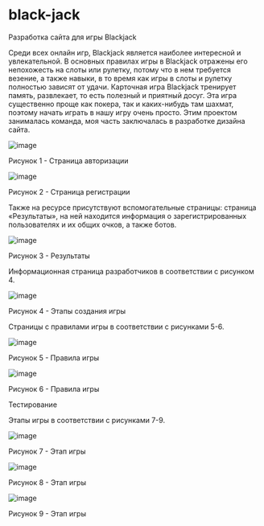 # black-jack
Разработка сайта для игры Blackjack


Среди всех онлайн игр, Blackjack является наиболее интересной и увлекательной. В основных правилах игры в Blackjack отражены его непохожесть на слоты или рулетку, потому что в нем требуется везение, а также навыки, в то время как игры в слоты и рулетку полностью зависят от удачи. Карточная игра Blackjack тренирует память, развлекает, то есть полезный и приятный досуг. Эта игра существенно проще как покера, так и каких-нибудь там шахмат, поэтому начать играть в нашу игру очень просто. Этим проектом занималась команда, моя часть заключалась в разработке дизайна сайта.

![image](https://user-images.githubusercontent.com/64825099/194560754-ffff8a91-d535-48d0-82d7-7fed7c59b18b.png)


Рисунок 1 - Страница авторизации

![image](https://user-images.githubusercontent.com/64825099/194560771-502d999d-ff79-48bc-bec7-47ce40959aad.png)


Рисунок 2 - Страница регистрации

Также на ресурсе присутствуют вспомогательные страницы: страница «Результаты», на ней находится информация о зарегистрированных пользователях и их общих очков, а также ботов.

![image](https://user-images.githubusercontent.com/64825099/194560797-a61e0076-6eae-4abd-8792-68d40b37d2a7.png)

Рисунок 3 - Результаты

Информационная страница разработчиков в соответствии с рисунком 4.

![image](https://user-images.githubusercontent.com/64825099/194560820-54b554dc-fb75-4b0c-8b1b-45b10e8450b5.png)


Рисунок 4 - Этапы создания игры

Страницы с правилами игры в соответствии с рисунками 5-6.

![image](https://user-images.githubusercontent.com/64825099/194560839-dc5bcd09-2ecf-4a0c-bd3b-1fa934d5f85c.png)


Рисунок 5 - Правила игры

![image](https://user-images.githubusercontent.com/64825099/194560860-b9b5471a-b169-456d-baae-eeb7cc378b04.png)


Рисунок 6 - Правила игры

Тестирование

Этапы игры в соответствии с рисунками 7-9.

![image](https://user-images.githubusercontent.com/64825099/194560892-dc7386f1-0372-4bf0-a566-7a58a7f29575.png)


Рисунок 7 - Этап игры

![image](https://user-images.githubusercontent.com/64825099/194560909-626ff4cf-1a6c-419a-9580-9dfb5e5faece.png)


Рисунок 8 - Этап игры

![image](https://user-images.githubusercontent.com/64825099/194560930-92db9927-7850-4b6f-9d1e-1e1518188a04.png)


Рисунок 9 - Этап игры
